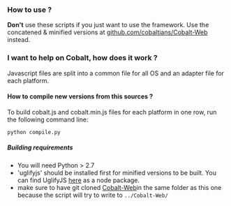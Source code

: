 ### How to use ?

**Don't** use these scripts if you just want to use the framework.
Use the concatened & minified versions at [github.com/cobaltians/Cobalt-Web](https://github.com/cobaltians/Cobalt-Web) instead.

### I want to help on Cobalt, how does it work ?

Javascript files are split into a common file for all OS and an adapter file for each platform.

#### How to compile new versions from this sources ?

To build cobalt.js and cobalt.min.js files for each platform in one row, run the following command line:

    python compile.py
    
##### Building requirements

* You will need Python > 2.7
* 'uglifyjs' should be installed first for minified versions to be built. You can find UglifyJS [here](https://github.com/mishoo/UglifyJS) as a node package.
* make sure to have git cloned [Cobalt-Web](https://github.com/cobaltians/Cobalt-Web)in the same folder as this one because the script will try to write to `../Cobalt-Web/`
